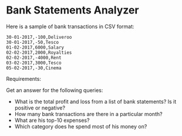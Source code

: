 # Bank Statements Analyzer

Here is a sample of bank transactions in CSV format:

```
30-01-2017,-100,Deliveroo
30-01-2017,-50,Tesco
01-02-2017,6000,Salary
02-02-2017,2000,Royalties
02-02-2017,-4000,Rent
03-02-2017,3000,Tesco
05-02-2017,-30,Cinema
```

Requirements: 

Get an answer for the following queries:

- What is the total profit and loss from a list of bank statements? Is it positive or negative?
- How many bank transactions are there in a particular month?
- What are his top-10 expenses?
- Which category does he spend most of his money on?